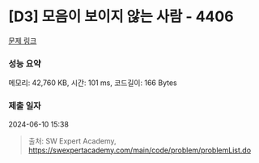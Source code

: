# [D3] 모음이 보이지 않는 사람 - 4406 

[문제 링크](https://swexpertacademy.com/main/code/problem/problemDetail.do?contestProbId=AWNcD_66pUEDFAV8) 

### 성능 요약

메모리: 42,760 KB, 시간: 101 ms, 코드길이: 166 Bytes

### 제출 일자

2024-06-10 15:38



> 출처: SW Expert Academy, https://swexpertacademy.com/main/code/problem/problemList.do
